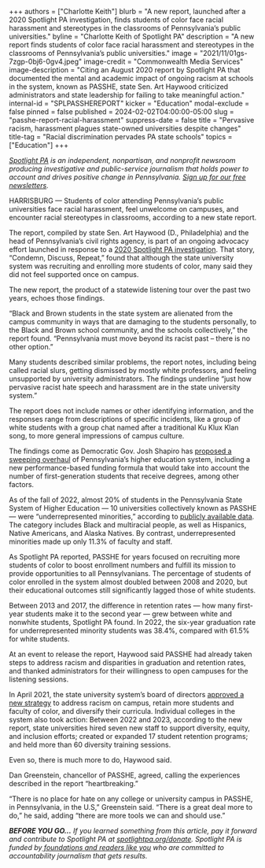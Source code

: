 +++
authors = ["Charlotte Keith"]
blurb = "A new report, launched after a 2020 Spotlight PA investigation, finds students of color face racial harassment and stereotypes in the classrooms of Pennsylvania’s public universities."
byline = "Charlotte Keith of Spotlight PA"
description = "A new report finds students of color face racial harassment and stereotypes in the classrooms of Pennsylvania’s public universities."
image = "2021/11/01gs-7zgp-0bj6-0gv4.jpeg"
image-credit = "Commonwealth Media Services"
image-description = "Citing an August 2020 report by Spotlight PA that documented the mental and academic impact of ongoing racism at schools in the system, known as PASSHE, state Sen. Art Haywood criticized administrators and state leadership for failing to take meaningful action."
internal-id = "SPLPASSHEREPORT"
kicker = "Education"
modal-exclude = false
pinned = false
published = 2024-02-02T04:00:00-05:00
slug = "passhe-report-racial-harassment"
suppress-date = false
title = "Pervasive racism, harassment plagues state-owned universities despite changes"
title-tag = "Racial discrimination pervades PA state schools"
topics = ["Education"]
+++

<a href="https://www.spotlightpa.org/"><em>Spotlight PA</em></a><em> is an independent, nonpartisan, and nonprofit newsroom producing investigative and public-service journalism that holds power to account and drives positive change in Pennsylvania. </em><a href="https://www.spotlightpa.org/newsletters"><em>Sign up for our free newsletters</em></a><em>.</em>

HARRISBURG — Students of color attending Pennsylvania’s public universities face racial harassment, feel unwelcome on campuses, and encounter racial stereotypes in classrooms, according to a new state report.

The report, compiled by state Sen. Art Haywood (D., Philadelphia) and the head of Pennsylvania’s civil rights agency, is part of an ongoing advocacy effort launched in response to a <a href="https://www.spotlightpa.org/news/2020/08/pennsylvania-public-universities-colleges-campus-racism/">2020 Spotlight PA investigation</a>. That story, “Condemn, Discuss, Repeat,” found that although the state university system was recruiting and enrolling more students of color, many said they did not feel supported once on campus.

The new report, the product of a statewide listening tour over the past two years, echoes those findings.

“Black and Brown students in the state system are alienated from the campus community in ways that are damaging to the students personally, to the Black and Brown school community, and the schools collectively,” the report found. “Pennsylvania must move beyond its racist past – there is no other option.”

<script src="https://www.spotlightpa.org/embed.js" async></script><div data-spl-embed-version="1" data-spl-src="https://www.spotlightpa.org/embeds/newsletter/"></div>

Many students described similar problems, the report notes, including being called racial slurs, getting dismissed by mostly white professors, and feeling unsupported by university administrators. The findings underline “just how pervasive racist hate speech and harassment are in the state university system.”

The report does not include names or other identifying information, and the responses range from descriptions of specific incidents, like a group of white students with a group chat named after a traditional Ku Klux Klan song, to more general impressions of campus culture.

The findings come as Democratic Gov. Josh Shapiro has <a href="https://www.inquirer.com/education/pennsylvania-college-reform-state-funding-shapiro-20240126.html">proposed a sweeping overhaul</a> of Pennsylvania’s higher education system, including a new performance-based funding formula that would take into account the number of first-generation students that receive degrees, among other factors.

As of the fall of 2022, almost 20% of students in the Pennsylvania State System of Higher Education — 10 universities collectively known as PASSHE — were “underrepresented minorities,” according to <a href="https://viz.passhe.edu/#/site/Public/views/DiversityEquityInclusion/DiversityEquityInclusion?%3Adisplay_count=n&amp;%3Aembed=y&amp;%3AisGuestRedirectFromVizportal=y&amp;%3Aorigin=viz_share_link&amp;%3AshowAppBanner=false&amp;%3AshowVizHome=n">publicly available data</a>. The category includes Black and multiracial people, as well as Hispanics, Native Americans, and Alaska Natives. By contrast, underrepresented minorities made up only 11.3% of faculty and staff.

As Spotlight PA reported, PASSHE for years focused on recruiting more students of color to boost enrollment numbers and fulfill its mission to provide opportunities to all Pennsylvanians. The percentage of students of color enrolled in the system almost doubled between 2008 and 2020, but their educational outcomes still significantly lagged those of white students.

Between 2013 and 2017, the difference in retention rates — how many first-year students make it to the second year — grew between white and nonwhite students, Spotlight PA found. In 2022, the six-year graduation rate for underrepresented minority students was 38.4%, compared with 61.5% for white students.

At an event to release the report, Haywood said PASSHE had already taken steps to address racism and disparities in graduation and retention rates, and thanked administrators for their willingness to open campuses for the listening sessions.

In April 2021, the state university system’s board of directors <a href="https://www.spotlightpa.org/news/2021/05/pa-state-university-system-campus-racism-plan/">approved a new strategy</a> to address racism on campus, retain more students and faculty of color, and diversify their curricula. Individual colleges in the system also took action: Between 2022 and 2023, according to the new report, state universities hired seven new staff to support diversity, equity, and inclusion efforts; created or expanded 17 student retention programs; and held more than 60 diversity training sessions.

Even so, there is much more to do, Haywood said.

<script src="https://www.spotlightpa.org/embed.js" async></script><div data-spl-embed-version="1" data-spl-src="https://www.spotlightpa.org/embeds/donate/"></div>

Dan Greenstein, chancellor of PASSHE, agreed, calling the experiences described in the report “heartbreaking.”

“There is no place for hate on any college or university campus in PASSHE, in Pennsylvania, in the U.S,” Greenstein said. “There is a great deal more to do,” he said, adding “there are more tools we can and should use.” <strong></strong>

<strong><em>BEFORE YOU GO…</em></strong><em> If you learned something from this article, pay it forward and contribute to Spotlight PA at </em><a href="https://www.spotlightpa.org/donate"><em>spotlightpa.org/donate</em></a><em>. Spotlight PA is funded by</em><a href="https://www.spotlightpa.org/support"><em> foundations and readers like you</em></a><em> who are committed to accountability journalism that gets results.</em>

